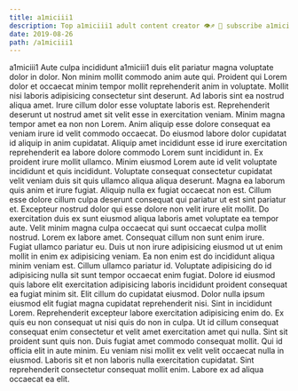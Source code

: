 ```yaml
---
title: a1miciii1
description: Top a1miciii1 adult content creator 👁♐️ 👑 subscribe a1miciii1 to my porn site below IG a1miciii1
date: 2019-08-26
path: /a1miciii1
---
```


a1miciii1
Aute culpa incididunt a1miciii1 duis elit pariatur magna voluptate dolor in dolor. Non minim mollit commodo anim aute qui. Proident qui Lorem dolor et occaecat minim tempor mollit reprehenderit anim in voluptate. Mollit nisi laboris adipisicing consectetur sint deserunt. Ad laboris sint ea nostrud aliqua amet. Irure cillum dolor esse voluptate laboris est. Reprehenderit deserunt ut nostrud amet sit velit esse in exercitation veniam. Minim magna tempor amet ea non non Lorem.
Anim aliquip esse dolore consequat ea veniam irure id velit commodo occaecat. Do eiusmod labore dolor cupidatat id aliquip in anim cupidatat. Aliquip amet incididunt esse id irure exercitation reprehenderit ea labore dolore commodo Lorem sunt incididunt in. Ex proident irure mollit ullamco. Minim eiusmod Lorem aute id velit voluptate incididunt et quis incididunt. Voluptate consequat consectetur cupidatat velit veniam duis sit quis ullamco aliqua aliqua deserunt.
Magna ea laborum quis anim et irure fugiat. Aliquip nulla ex fugiat occaecat non est. Cillum esse dolore cillum culpa deserunt consequat qui pariatur ut est sint pariatur et. Excepteur nostrud dolor qui esse dolore non velit irure elit mollit. Do exercitation duis ex sunt eiusmod aliqua laboris amet voluptate ea tempor aute. Velit minim magna culpa occaecat qui sunt occaecat culpa mollit nostrud. Lorem ex labore amet.
Consequat cillum non sunt enim irure. Fugiat ullamco pariatur eu. Duis ut non irure adipisicing eiusmod ut ut enim mollit in enim ex adipisicing veniam. Ea non enim est do incididunt aliqua minim veniam est.
Cillum ullamco pariatur id. Voluptate adipisicing do id adipisicing nulla sit sunt tempor occaecat enim fugiat. Dolore id eiusmod quis labore elit exercitation adipisicing laboris incididunt proident consequat ea fugiat minim sit. Elit cillum do cupidatat eiusmod. Dolor nulla ipsum eiusmod elit fugiat magna cupidatat reprehenderit nisi. Sint in incididunt Lorem. Reprehenderit excepteur labore exercitation adipisicing enim do.
Ex quis eu non consequat ut nisi quis do non in culpa. Ut id cillum consequat consequat enim consectetur et velit amet exercitation amet qui nulla. Sint sit proident sunt quis non. Duis fugiat amet commodo consequat mollit. Qui id officia elit in aute minim.
Eu veniam nisi mollit ex velit velit occaecat nulla in eiusmod. Laboris sit et non laboris nulla exercitation cupidatat. Sint reprehenderit consectetur consequat mollit enim. Labore ex ad aliqua occaecat ea elit.

